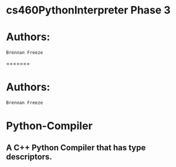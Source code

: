 # cs460PythonInterpreter Phase 3

# Authors:
    Brennan Freeze
=======
# Authors:
    Brennan Freeze
# Python-Compiler
## A C++ Python Compiler that has type descriptors.
